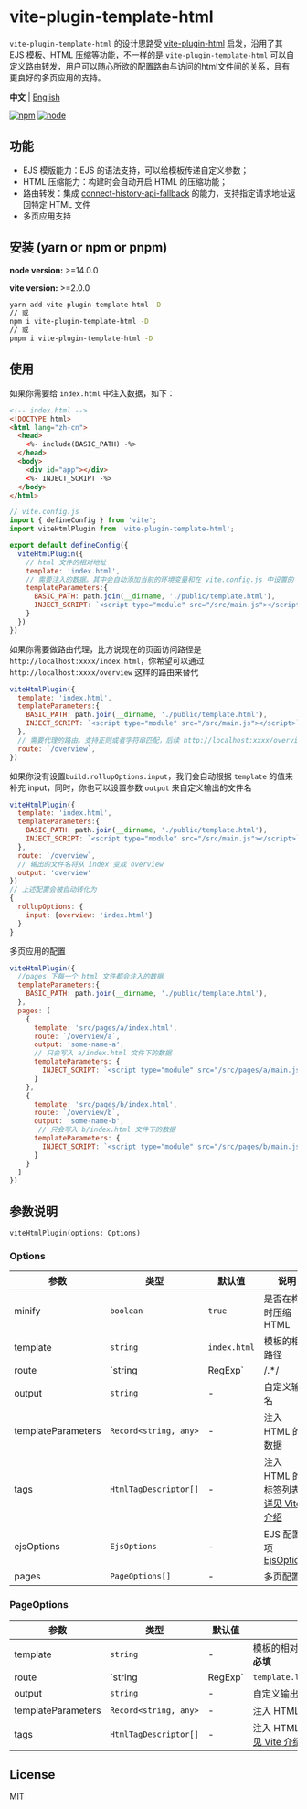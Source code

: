 # vite-plugin-template-html

`vite-plugin-template-html` 的设计思路受 [vite-plugin-html](https://github.com/vbenjs/vite-plugin-html) 启发，沿用了其 EJS 模板、HTML 压缩等功能，不一样的是 `vite-plugin-template-html` 可以自定义路由转发，用户可以随心所欲的配置路由与访问的html文件间的关系，且有更良好的多页应用的支持。

**中文** | [English](./README.md)

[![npm][npm-img]][npm-url] [![node][node-img]][node-url]

## 功能

- EJS 模版能力：EJS 的语法支持，可以给模板传递自定义参数；
- HTML 压缩能力：构建时会自动开启 HTML 的压缩功能；
- 路由转发：集成 [connect-history-api-fallback](https://github.com/bripkens/connect-history-api-fallback#readme) 的能力，支持指定请求地址返回特定 HTML 文件
- 多页应用支持

## 安装 (yarn or npm or pnpm)

**node version:** >=14.0.0

**vite version:** >=2.0.0

```bash
yarn add vite-plugin-template-html -D
// 或
npm i vite-plugin-template-html -D
// 或
pnpm i vite-plugin-template-html -D
```

## 使用

如果你需要给 `index.html` 中注入数据，如下：
```html
<!-- index.html -->
<!DOCTYPE html>
<html lang="zh-cn">
  <head>
    <%- include(BASIC_PATH) -%>
  </head>
  <body>
    <div id="app"></div>
    <%- INJECT_SCRIPT -%>
  </body>
</html>
```
```js
// vite.config.js
import { defineConfig } from 'vite';
import viteHtmlPlugin from 'vite-plugin-template-html';

export default defineConfig({
  viteHtmlPlugin({
    // html 文件的相对地址
    template: 'index.html',
    // 需要注入的数据。其中会自动添加当前的环境变量和在 vite.config.js 中设置的 bash 参数
    templateParameters:{
      BASIC_PATH: path.join(__dirname, './public/template.html'),
      INJECT_SCRIPT: `<script type="module" src="/src/main.js"></script>`,
    }
  })
})
```

如果你需要做路由代理，比方说现在的页面访问路径是 `http://localhost:xxxx/index.html`，你希望可以通过 `http://localhost:xxxx/overview` 这样的路由来替代
```js
viteHtmlPlugin({
  template: 'index.html',
  templateParameters:{
    BASIC_PATH: path.join(__dirname, './public/template.html'),
    INJECT_SCRIPT: `<script type="module" src="/src/main.js"></script>`,
  },
  // 需要代理的路由。支持正则或者字符串匹配，后续 http://localhost:xxxx/overview/**/* 的路由都会返回 index.html
  route: `/overview`,
})
```

如果你没有设置`build.rollupOptions.input`，我们会自动根据 `template` 的值来补充 input，同时，你也可以设置参数 `output` 来自定义输出的文件名
```js
viteHtmlPlugin({
  template: 'index.html',
  templateParameters:{
    BASIC_PATH: path.join(__dirname, './public/template.html'),
    INJECT_SCRIPT: `<script type="module" src="/src/main.js"></script>`,
  },
  route: `/overview`,
  // 输出的文件名将从 index 变成 overview
  output: 'overview'
})
// 上述配置会被自动转化为
{
  rollupOptions: {
    input: {overview: 'index.html'}
  }
}
```

多页应用的配置
```js
viteHtmlPlugin({
  //pages 下每一个 html 文件都会注入的数据
  templateParameters:{
    BASIC_PATH: path.join(__dirname, './public/template.html'),
  },
  pages: [
    {
      template: 'src/pages/a/index.html',
      route: `/overview/a`,
      output: 'some-name-a',
      // 只会写入 a/index.html 文件下的数据
      templateParameters: {
        INJECT_SCRIPT: `<script type="module" src="/src/pages/a/main.js"></script>`
      }
    },
    {
      template: 'src/pages/b/index.html',
      route: `/overview/b`,
      output: 'some-name-b',
       // 只会写入 b/index.html 文件下的数据
      templateParameters: {
        INJECT_SCRIPT: `<script type="module" src="/src/pages/b/main.js"></script>`
      }
    }
  ]
})
```

## 参数说明

`viteHtmlPlugin(options: Options)`
### Options

| 参数                | 类型                  | 默认值        | 说明                                                      |
| ------------------ | --------------------- | ------------ | -------------------------------------------------------- |
| minify             | `boolean`             | `true`       | 是否在构建时压缩 HTML                                       |
| template           | `string`              | `index.html` | 模板的相对路径                                              |
| route              | `string | RegExp`     | /.*/         | 需要代理的路由                                                   |
| output             | `string`              | -            | 自定义输出名                                           |
| templateParameters | `Record<string, any>` | -            | 注入 HTML 的数据                                            |
| tags               | `HtmlTagDescriptor[]` | -            | 注入 HTML 的标签列表，[详见 Vite 介绍](https://vitejs.dev/guide/api-plugin.html#transformindexhtml)                        |
| ejsOptions         | `EjsOptions`          | -            | EJS 配置项 [EjsOptions](https://github.com/mde/ejs#options) |
| pages              | `PageOptions[]`       | -            | 多页配置                                                    |

### PageOptions

| 参数                | 类型                  | 默认值                        | 说明                          |
| ------------------- | -------------------- | ---------------------------- | ---------------------------- |
| template           | `string`              | -                           | 模板的相对路径，pages下**必填**                |
| route              | `string | RegExp`     | `template.lastIndexOf('/')` | 需要代理的路由,默认取template的文件名   |
| output             | `string`              | -                           | 自定义输出名                 |
| templateParameters | `Record<string, any>` | -                           | 注入 HTML 的数据                  |
| tags               | `HtmlTagDescriptor[]` | -                           | 注入 HTML 的标签列表，[详见 Vite 介绍](https://vitejs.dev/guide/api-plugin.html#transformindexhtml) |

## License

MIT

[npm-img]: https://img.shields.io/npm/v/vite-plugin-html.svg
[npm-url]: https://npmjs.com/package/vite-plugin-html
[node-img]: https://img.shields.io/node/v/vite-plugin-html.svg
[node-url]: https://nodejs.org/en/about/releases/

